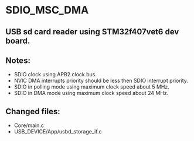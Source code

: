 # SDIO_MSC_DMA
## USB sd card reader using STM32f407vet6 dev board.
## Notes:
- SDIO clock using APB2 clock bus.
- NVIC DMA interrupts priority should be less then SDIO interrupt priority.
- SDIO in polling mode using maximum clock speed about 5 MHz.
- SDIO in DMA mode using maximum clock speed about 24 MHz.
## Changed files:
- Core/main.c
- USB_DEVICE/App/usbd_storage_if.c
